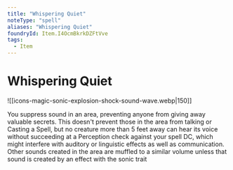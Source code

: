 ```yaml
---
title: "Whispering Quiet"
noteType: "spell"
aliases: "Whispering Quiet"
foundryId: Item.I4OcmBkrkDZFtVve
tags:
  - Item
---
```


# Whispering Quiet
![[icons-magic-sonic-explosion-shock-sound-wave.webp|150]]

You suppress sound in an area, preventing anyone from giving away valuable secrets. This doesn't prevent those in the area from talking or Casting a Spell, but no creature more than 5 feet away can hear its voice without succeeding at a Perception check against your spell DC, which might interfere with auditory or linguistic effects as well as communication. Other sounds created in the area are muffled to a similar volume unless that sound is created by an effect with the sonic trait
